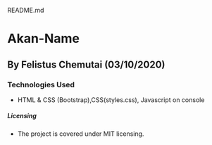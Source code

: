  README.md 

# Akan-Name

## By Felistus Chemutai (03/10/2020)

### Technologies Used

- HTML & CSS (Bootstrap),CSS(styles.css), Javascript on console


##### Licensing
- The project is covered under MIT licensing.
